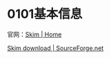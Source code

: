 # 0101基本信息

官网：[Skim | Home](https://skim-app.sourceforge.io/)

[Skim download | SourceForge.net](https://sourceforge.net/projects/skim-app/)